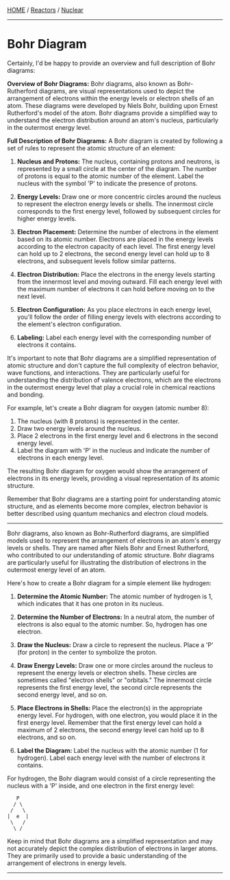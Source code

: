 [HOME](/README.md) / [Reactors](/assets/docs/nuclear/reactors/readme.md) / [Nuclear](/assets/docs/nuclear/readme.md)    

---   

# Bohr Diagram    

Certainly, I'd be happy to provide an overview and full description of Bohr diagrams:

**Overview of Bohr Diagrams:**
Bohr diagrams, also known as Bohr-Rutherford diagrams, are visual representations used to depict the arrangement of electrons within the energy levels or electron shells of an atom. These diagrams were developed by Niels Bohr, building upon Ernest Rutherford's model of the atom. Bohr diagrams provide a simplified way to understand the electron distribution around an atom's nucleus, particularly in the outermost energy level.

**Full Description of Bohr Diagrams:**
A Bohr diagram is created by following a set of rules to represent the atomic structure of an element:

1. **Nucleus and Protons:** The nucleus, containing protons and neutrons, is represented by a small circle at the center of the diagram. The number of protons is equal to the atomic number of the element. Label the nucleus with the symbol 'P' to indicate the presence of protons.

2. **Energy Levels:** Draw one or more concentric circles around the nucleus to represent the electron energy levels or shells. The innermost circle corresponds to the first energy level, followed by subsequent circles for higher energy levels.

3. **Electron Placement:** Determine the number of electrons in the element based on its atomic number. Electrons are placed in the energy levels according to the electron capacity of each level. The first energy level can hold up to 2 electrons, the second energy level can hold up to 8 electrons, and subsequent levels follow similar patterns.

4. **Electron Distribution:** Place the electrons in the energy levels starting from the innermost level and moving outward. Fill each energy level with the maximum number of electrons it can hold before moving on to the next level.

5. **Electron Configuration:** As you place electrons in each energy level, you'll follow the order of filling energy levels with electrons according to the element's electron configuration.

6. **Labeling:** Label each energy level with the corresponding number of electrons it contains.

It's important to note that Bohr diagrams are a simplified representation of atomic structure and don't capture the full complexity of electron behavior, wave functions, and interactions. They are particularly useful for understanding the distribution of valence electrons, which are the electrons in the outermost energy level that play a crucial role in chemical reactions and bonding.

For example, let's create a Bohr diagram for oxygen (atomic number 8):

1. The nucleus (with 8 protons) is represented in the center.
2. Draw two energy levels around the nucleus.
3. Place 2 electrons in the first energy level and 6 electrons in the second energy level.
4. Label the diagram with 'P' in the nucleus and indicate the number of electrons in each energy level.

The resulting Bohr diagram for oxygen would show the arrangement of electrons in its energy levels, providing a visual representation of its atomic structure.

Remember that Bohr diagrams are a starting point for understanding atomic structure, and as elements become more complex, electron behavior is better described using quantum mechanics and electron cloud models.  

---   

Bohr diagrams, also known as Bohr-Rutherford diagrams, are simplified models used to represent the arrangement of electrons in an atom's energy levels or shells. They are named after Niels Bohr and Ernest Rutherford, who contributed to our understanding of atomic structure. Bohr diagrams are particularly useful for illustrating the distribution of electrons in the outermost energy level of an atom.

Here's how to create a Bohr diagram for a simple element like hydrogen:

1. **Determine the Atomic Number:** The atomic number of hydrogen is 1, which indicates that it has one proton in its nucleus.

2. **Determine the Number of Electrons:** In a neutral atom, the number of electrons is also equal to the atomic number. So, hydrogen has one electron.

3. **Draw the Nucleus:** Draw a circle to represent the nucleus. Place a 'P' (for proton) in the center to symbolize the proton.

4. **Draw Energy Levels:** Draw one or more circles around the nucleus to represent the energy levels or electron shells. These circles are sometimes called "electron shells" or "orbitals." The innermost circle represents the first energy level, the second circle represents the second energy level, and so on.

5. **Place Electrons in Shells:** Place the electron(s) in the appropriate energy level. For hydrogen, with one electron, you would place it in the first energy level. Remember that the first energy level can hold a maximum of 2 electrons, the second energy level can hold up to 8 electrons, and so on.

6. **Label the Diagram:** Label the nucleus with the atomic number (1 for hydrogen). Label each energy level with the number of electrons it contains.

For hydrogen, the Bohr diagram would consist of a circle representing the nucleus with a 'P' inside, and one electron in the first energy level:

```
   P
  / \
 /   \
|  e  |
 \   /
  \ /
```

Keep in mind that Bohr diagrams are a simplified representation and may not accurately depict the complex distribution of electrons in larger atoms. They are primarily used to provide a basic understanding of the arrangement of electrons in energy levels.

---


